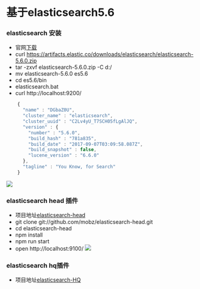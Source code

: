 # 基于elasticsearch5.6 #

### elasticsearch 安装 ###
* 官网[下载](https://www.elastic.co/downloads/elasticsearch)
* curl https://artifacts.elastic.co/downloads/elasticsearch/elasticsearch-5.6.0.zip
* tar -zxvf elasticsearch-5.6.0.zip -C d:/
* mv elasticsearch-5.6.0 es5.6
* cd es5.6/bin
* elasticsearch.bat
* curl http://localhost:9200/

```JavaScript
    {
      "name" : "DGbaZ0U",
      "cluster_name" : "elasticsearch",
      "cluster_uuid" : "C2Lv4yU_T7SCH05fLgAlJQ",
      "version" : {
        "number" : "5.6.0",
        "build_hash" : "781a835",
        "build_date" : "2017-09-07T03:09:58.087Z",
        "build_snapshot" : false,
        "lucene_version" : "6.6.0"
      },
      "tagline" : "You Know, for Search"
    }
```

![](https://github.com/scalad/Elasticsearch/blob/master/doc/image/elasticsearch.png)

### elasticsearch head 插件 ###
* 项目地址[elasticsearch-head](https://github.com/mobz/elasticsearch-head)
* git clone git://github.com/mobz/elasticsearch-head.git
* cd elasticsearch-head
* npm install
* npm run start
* open http://localhost:9100/
![](https://github.com/scalad/Elasticsearch/blob/master/doc/image/head.png)

### elasticsearch hq插件 ###
* 项目地址[elasticsearch-HQ](https://github.com/royrusso/elasticsearch-HQ)
